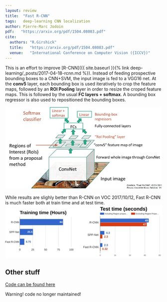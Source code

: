 ```yaml
---
layout: review
title:  "Fast R-CNN"
tags:   deep-learning CNN localization 
author: Pierre-Marc Jodoin 
pdf:   "https://arxiv.org/pdf/1504.08083.pdf"
cite:
  authors: "R.Girshick"
  title:   "https://arxiv.org/pdf/1504.08083.pdf"
  venue:   "International Conference on Computer Vision ({ICCV})"
---
```


This is an effort to improve [R-CNN]({{ site.baseurl }}{% link deep-learning/_posts/2017-04-18-rcnn.md %}).  Instead of feeding prospective bounding boxes to a CNN+SVM, the input image is fed to a VGG16 net.  At the **conv5** layer, each bounding box is used iteratively to crop the feature maps, followed by an **ROI Pooling** layer in order to resize the croped feature maps.  This is followed by the usual **FC layers + softmax**.  A bounding box regressor is also used to repositioned the bounding boxes.

<div align="middle">
  <img src="/deep-learning/images/fastrcnn/sc01.jpg" width="500">
</div>

<br>
While results are slighly better than R-CNN on VOC 2017/10/12, Fast R-CNN is much faster both at train time and at test time.
 
<div align="middle">
  <img src="/deep-learning/images/fastrcnn/sc02.jpg" width="600">
</div>


## Other stuff

[Code can be found here](https://github.com/rbgirshick/fast-rcnn)

Warning! code no longer maintained!
